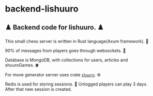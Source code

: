 # backend-lishuuro
## ♟️ Backend code for lishuuro. ♟️

This small chess server is written in Rust language(Axum framework). :crab:


90% of messages from players goes through websockets. 💬 

Database is MongoDB, with collections for users, articles and shuuroGames. 🍀

For move generator server uses crate [`shuuro`](https://crates.io/crates/shuuro). ⚙️

Redis is used for storing sessions. 🔴 Unlogged players can play 3 days. After that new session is created.
